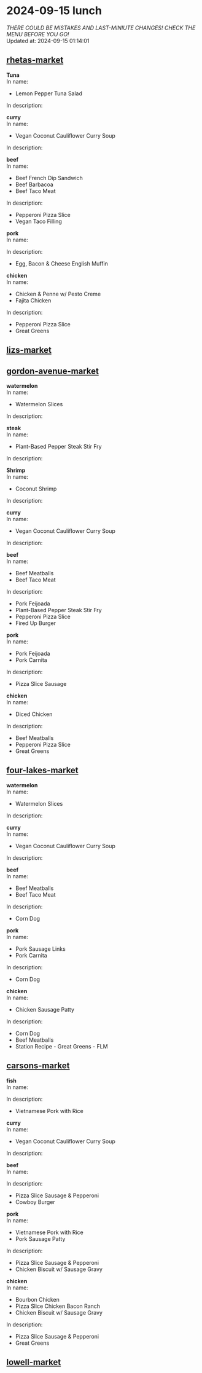 # 2024-09-15 lunch  
*THERE COULD BE MISTAKES AND LAST-MINIUTE CHANGES! CHECK THE MENU BEFORE YOU GO!*  
Updated at: 2024-09-15 01:14:01  
## [rhetas-market](https://wisc-housingdining.nutrislice.com/menu/rhetas-market/lunch/2024-09-15)  
**Tuna**  
In name:   
 - Lemon Pepper Tuna Salad  
  
In description:   
  
**curry**  
In name:   
 - Vegan Coconut Cauliflower Curry Soup  
  
In description:   
  
**beef**  
In name:   
 - Beef French Dip Sandwich  
 - Beef Barbacoa  
 - Beef Taco Meat  
  
In description:   
 - Pepperoni Pizza Slice  
 - Vegan Taco Filling  
  
**pork**  
In name:   
  
In description:   
 - Egg, Bacon & Cheese English Muffin  
  
**chicken**  
In name:   
 - Chicken & Penne w/ Pesto Creme  
 - Fajita Chicken  
  
In description:   
 - Pepperoni Pizza Slice  
 - Great Greens  
  
## [lizs-market](https://wisc-housingdining.nutrislice.com/menu/lizs-market/lunch/2024-09-15)  
## [gordon-avenue-market](https://wisc-housingdining.nutrislice.com/menu/gordon-avenue-market/lunch/2024-09-15)  
**watermelon**  
In name:   
 - Watermelon Slices  
  
In description:   
  
**steak**  
In name:   
 - Plant-Based Pepper Steak Stir Fry  
  
In description:   
  
**Shrimp**  
In name:   
 - Coconut Shrimp  
  
In description:   
  
**curry**  
In name:   
 - Vegan Coconut Cauliflower Curry Soup  
  
In description:   
  
**beef**  
In name:   
 - Beef Meatballs  
 - Beef Taco Meat  
  
In description:   
 - Pork Feijoada  
 - Plant-Based Pepper Steak Stir Fry  
 - Pepperoni Pizza Slice  
 - Fired Up Burger  
  
**pork**  
In name:   
 - Pork Feijoada  
 - Pork Carnita  
  
In description:   
 - Pizza Slice Sausage  
  
**chicken**  
In name:   
 - Diced Chicken  
  
In description:   
 - Beef Meatballs  
 - Pepperoni Pizza Slice  
 - Great Greens  
  
## [four-lakes-market](https://wisc-housingdining.nutrislice.com/menu/four-lakes-market/lunch/2024-09-15)  
**watermelon**  
In name:   
 - Watermelon Slices  
  
In description:   
  
**curry**  
In name:   
 - Vegan Coconut Cauliflower Curry Soup  
  
In description:   
  
**beef**  
In name:   
 - Beef Meatballs  
 - Beef Taco Meat  
  
In description:   
 - Corn Dog  
  
**pork**  
In name:   
 - Pork Sausage Links  
 - Pork Carnita  
  
In description:   
 - Corn Dog  
  
**chicken**  
In name:   
 - Chicken Sausage Patty  
  
In description:   
 - Corn Dog  
 - Beef Meatballs  
 - Station Recipe - Great Greens - FLM  
  
## [carsons-market](https://wisc-housingdining.nutrislice.com/menu/carsons-market/lunch/2024-09-15)  
**fish**  
In name:   
  
In description:   
 - Vietnamese Pork with Rice  
  
**curry**  
In name:   
 - Vegan Coconut Cauliflower Curry Soup  
  
In description:   
  
**beef**  
In name:   
  
In description:   
 - Pizza Slice Sausage & Pepperoni  
 - Cowboy Burger  
  
**pork**  
In name:   
 - Vietnamese Pork with Rice  
 - Pork Sausage Patty  
  
In description:   
 - Pizza Slice Sausage & Pepperoni  
 - Chicken Biscuit w/ Sausage Gravy  
  
**chicken**  
In name:   
 - Bourbon Chicken  
 - Pizza Slice Chicken Bacon Ranch  
 - Chicken Biscuit w/ Sausage Gravy  
  
In description:   
 - Pizza Slice Sausage & Pepperoni  
 - Great Greens  
  
## [lowell-market](https://wisc-housingdining.nutrislice.com/menu/lowell-market/lunch/2024-09-15)  
  
